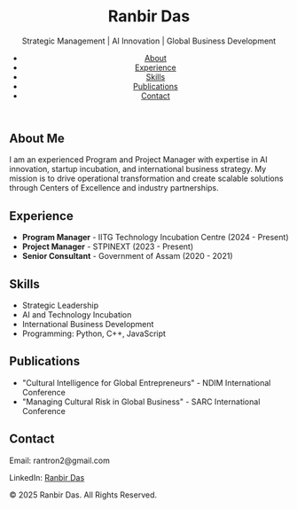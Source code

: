 
<header>
    <h1>Ranbir Das</h1>
    <p>Strategic Management | AI Innovation | Global Business Development</p>
    <nav>
        <ul>
            <li><a href="#about">About</a></li>
            <li><a href="#experience">Experience</a></li>
            <li><a href="#skills">Skills</a></li>
            <li><a href="#publications">Publications</a></li>
            <li><a href="#contact">Contact</a></li>
        </ul>
    </nav>
</header>

<section id="about">
    <h2>About Me</h2>
    <p>I am an experienced Program and Project Manager with expertise in AI innovation, startup incubation, and international business strategy. My mission is to drive operational transformation and create scalable solutions through Centers of Excellence and industry partnerships.</p>
</section>

<section id="experience">
    <h2>Experience</h2>
    <ul>
        <li><strong>Program Manager</strong> - IITG Technology Incubation Centre (2024 - Present)</li>
        <li><strong>Project Manager</strong> - STPINEXT (2023 - Present)</li>
        <li><strong>Senior Consultant</strong> - Government of Assam (2020 - 2021)</li>
    </ul>
</section>

<section id="skills">
    <h2>Skills</h2>
    <ul>
        <li>Strategic Leadership</li>
        <li>AI and Technology Incubation</li>
        <li>International Business Development</li>
        <li>Programming: Python, C++, JavaScript</li>
    </ul>
</section>

<section id="publications">
    <h2>Publications</h2>
    <ul>
        <li>"Cultural Intelligence for Global Entrepreneurs" - NDIM International Conference</li>
        <li>"Managing Cultural Risk in Global Business" - SARC International Conference</li>
    </ul>
</section>

<section id="contact">
    <h2>Contact</h2>
    <p>Email: rantron2@gmail.com</p>
    <p>LinkedIn: <a href="https://linkedin.com/in/ranbir-das-11113176">Ranbir Das</a></p>
</section>

<footer>
    <p>&copy; 2025 Ranbir Das. All Rights Reserved.</p>
</footer>

</body>
</html>
